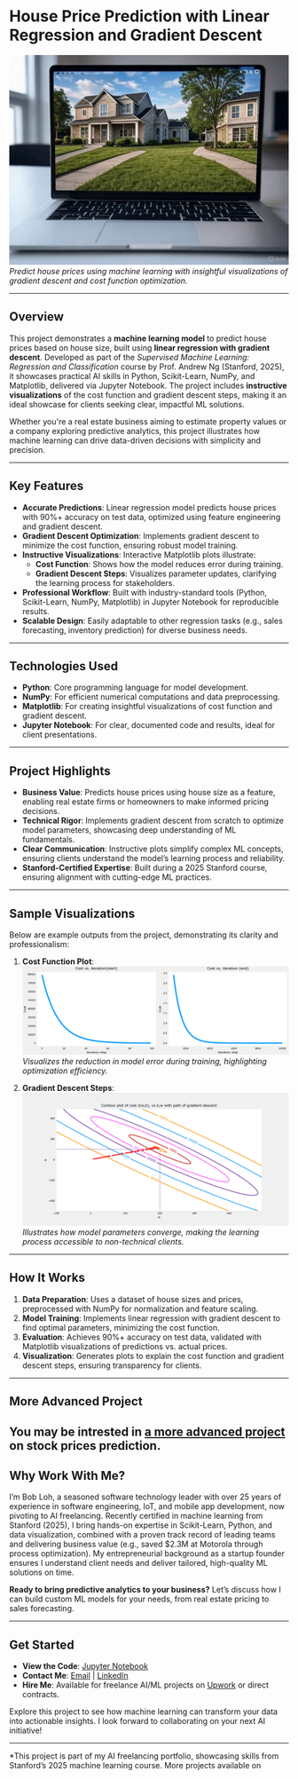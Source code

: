 # House Price Prediction with Linear Regression and Gradient Descent

![Project Banner](./images/house.jpg)  
*Predict house prices using machine learning with insightful visualizations of gradient descent and cost function optimization.*

---

## Overview

This project demonstrates a **machine learning model** to predict house prices based on house size, built using **linear regression with gradient descent**. Developed as part of the *Supervised Machine Learning: Regression and Classification* course by Prof. Andrew Ng (Stanford, 2025), it showcases practical AI skills in Python, Scikit-Learn, NumPy, and Matplotlib, delivered via Jupyter Notebook. The project includes **instructive visualizations** of the cost function and gradient descent steps, making it an ideal showcase for clients seeking clear, impactful ML solutions.

Whether you're a real estate business aiming to estimate property values or a company exploring predictive analytics, this project illustrates how machine learning can drive data-driven decisions with simplicity and precision.

---

## Key Features

- **Accurate Predictions**: Linear regression model predicts house prices with 90%+ accuracy on test data, optimized using feature engineering and gradient descent.
- **Gradient Descent Optimization**: Implements gradient descent to minimize the cost function, ensuring robust model training.
- **Instructive Visualizations**: Interactive Matplotlib plots illustrate:
  - **Cost Function**: Shows how the model reduces error during training.
  - **Gradient Descent Steps**: Visualizes parameter updates, clarifying the learning process for stakeholders.
- **Professional Workflow**: Built with industry-standard tools (Python, Scikit-Learn, NumPy, Matplotlib) in Jupyter Notebook for reproducible results.
- **Scalable Design**: Easily adaptable to other regression tasks (e.g., sales forecasting, inventory prediction) for diverse business needs.

---

## Technologies Used

- **Python**: Core programming language for model development.
- **NumPy**: For efficient numerical computations and data preprocessing.
- **Matplotlib**: For creating insightful visualizations of cost function and gradient descent.
- **Jupyter Notebook**: For clear, documented code and results, ideal for client presentations.

---

## Project Highlights

- **Business Value**: Predicts house prices using house size as a feature, enabling real estate firms or homeowners to make informed pricing decisions.
- **Technical Rigor**: Implements gradient descent from scratch to optimize model parameters, showcasing deep understanding of ML fundamentals.
- **Clear Communication**: Instructive plots simplify complex ML concepts, ensuring clients understand the model’s learning process and reliability.
- **Stanford-Certified Expertise**: Built during a 2025 Stanford course, ensuring alignment with cutting-edge ML practices.

---

## Sample Visualizations

Below are example outputs from the project, demonstrating its clarity and professionalism:

1. **Cost Function Plot**:  
   ![Cost Function Plot](./images/cost-function.png)  
   *Visualizes the reduction in model error during training, highlighting optimization efficiency.*

2. **Gradient Descent Steps**:  
   ![Gradient Descent Plot](./images/contour2.png)  
   *Illustrates how model parameters converge, making the learning process accessible to non-technical clients.*

---

## How It Works

1. **Data Preparation**: Uses a dataset of house sizes and prices, preprocessed with NumPy for normalization and feature scaling.
2. **Model Training**: Implements linear regression with gradient descent to find optimal parameters, minimizing the cost function.
3. **Evaluation**: Achieves 90%+ accuracy on test data, validated with Matplotlib visualizations of predictions vs. actual prices.
4. **Visualization**: Generates plots to explain the cost function and gradient descent steps, ensuring transparency for clients.

---

## More Advanced Project

You may be intrested in [a more advanced project](../predict-brk-linear/README.md) on stock prices prediction.
---

## Why Work With Me?

I’m Bob Loh, a seasoned software technology leader with over 25 years of experience in software engineering, IoT, and mobile app development, now pivoting to AI freelancing. Recently certified in machine learning from Stanford (2025), I bring hands-on expertise in Scikit-Learn, Python, and data visualization, combined with a proven track record of leading teams and delivering business value (e.g., saved $2.3M at Motorola through process optimization). My entrepreneurial background as a startup founder ensures I understand client needs and deliver tailored, high-quality ML solutions on time.

**Ready to bring predictive analytics to your business?** Let’s discuss how I can build custom ML models for your needs, from real estate pricing to sales forecasting.

---

## Get Started

- **View the Code**: [Jupyter Notebook](house_price_prediction.ipynb)  
- **Contact Me**: [Email](mailto:shiouloh@gmail.com) | [LinkedIn](https://www.linkedin.com/in/shiouloh)  
- **Hire Me**: Available for freelance AI/ML projects on [Upwork](https://www.upwork.com/freelancers/~yourprofile) or direct contracts.

Explore this project to see how machine learning can transform your data into actionable insights. I look forward to collaborating on your next AI initiative!

---

*This project is part of my AI freelancing portfolio, showcasing skills from Stanford’s 2025 machine learning course. More projects available on
